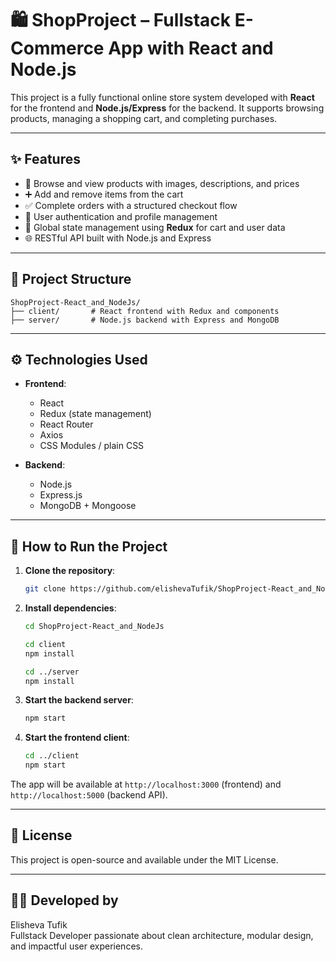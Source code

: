 # 🛍️ ShopProject – Fullstack E-Commerce App with React and Node.js

This project is a fully functional online store system developed with **React** for the frontend and **Node.js/Express** for the backend. It supports browsing products, managing a shopping cart, and completing purchases.

---

## ✨ Features

- 🛒 Browse and view products with images, descriptions, and prices
- ➕ Add and remove items from the cart
- ✅ Complete orders with a structured checkout flow
- 👤 User authentication and profile management
- 🧠 Global state management using **Redux** for cart and user data
- 🌐 RESTful API built with Node.js and Express

---

## 🧱 Project Structure

```
ShopProject-React_and_NodeJs/
├── client/       # React frontend with Redux and components
├── server/       # Node.js backend with Express and MongoDB
```

---

## ⚙️ Technologies Used

- **Frontend**:
  - React
  - Redux (state management)
  - React Router
  - Axios
  - CSS Modules / plain CSS

- **Backend**:
  - Node.js
  - Express.js
  - MongoDB + Mongoose

---

## 🚀 How to Run the Project

1. **Clone the repository**:
   ```bash
   git clone https://github.com/elishevaTufik/ShopProject-React_and_NodeJs.git
   ```

2. **Install dependencies**:
   ```bash
   cd ShopProject-React_and_NodeJs

   cd client
   npm install

   cd ../server
   npm install
   ```

3. **Start the backend server**:
   ```bash
   npm start
   ```

4. **Start the frontend client**:
   ```bash
   cd ../client
   npm start
   ```

The app will be available at `http://localhost:3000` (frontend) and `http://localhost:5000` (backend API).

---

## 📄 License

This project is open-source and available under the MIT License.

---

## 👩‍💻 Developed by

Elisheva Tufik  
Fullstack Developer passionate about clean architecture, modular design, and impactful user experiences.
